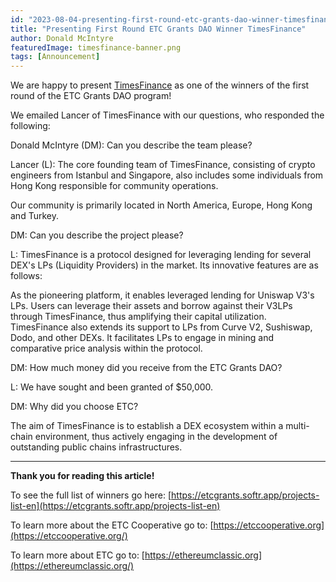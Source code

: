 ```yaml
---
id: "2023-08-04-presenting-first-round-etc-grants-dao-winner-timesfinance-en"
title: "Presenting First Round ETC Grants DAO Winner TimesFinance"
author: Donald McIntyre
featuredImage: timesfinance-banner.png
tags: [Announcement]
---
```

We are happy to present [TimesFinance](https://etcgrants.softr.app/funded-project-details-en?recordId=rec5OBQ30NPbq30b8) as one of the winners of the first round of the ETC Grants DAO program!

We emailed Lancer of TimesFinance with our questions, who responded the following:

Donald McIntyre (DM): Can you describe the team please?

Lancer (L): The core founding team of TimesFinance, consisting of crypto engineers from Istanbul and Singapore, also includes some individuals from Hong Kong responsible for community operations.

Our community is primarily located in North America, Europe, Hong Kong and Turkey.

DM: Can you describe the project please?

L: TimesFinance is a protocol designed for leveraging lending for several DEX's LPs (Liquidity Providers) in the market. Its innovative features are as follows:

As the pioneering platform, it enables leveraged lending for Uniswap V3's LPs. Users can leverage their assets and borrow against their V3LPs through TimesFinance, thus amplifying their capital utilization. TimesFinance also extends its support to LPs from Curve V2, Sushiswap, Dodo, and other DEXs. It facilitates LPs to engage in mining and comparative price analysis within the protocol.

DM: How much money did you receive from the ETC Grants DAO?

L: We have sought and been granted of $50,000.

DM: Why did you choose ETC?

The aim of TimesFinance is to establish a DEX ecosystem within a multi-chain environment, thus actively engaging in the development of outstanding public chains infrastructures.

---

**Thank you for reading this article!**

To see the full list of winners go here: [https://etcgrants.softr.app/projects-list-en](https://etcgrants.softr.app/projects-list-en)

To learn more about the ETC Cooperative go to:  [https://etccooperative.org](https://etccooperative.org/)

To learn more about ETC go to:  [https://ethereumclassic.org](https://ethereumclassic.org/)
